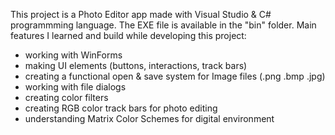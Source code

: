 This project is a Photo Editor app made with Visual Studio & C# programmming language. The EXE file is available in the "bin" folder. Main features I learned and build while developing this project:

- working with WinForms 
- making UI elements (buttons, interactions, track bars) 
- creating a functional open & save system for Image files (.png .bmp .jpg)
- working with file dialogs
- creating color filters
- creating RGB color track bars for photo editing
- understanding Matrix Color Schemes for digital environment
